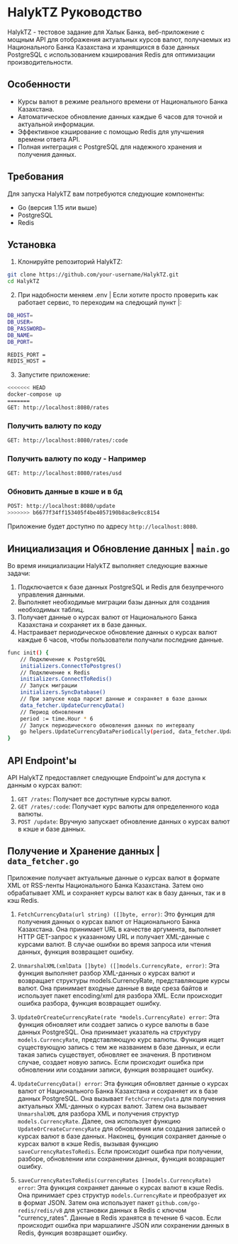 # HalykTZ Руководство

HalykTZ - тестовое задание для Халык Банка, веб-приложение с мощным API для отображения актуальных курсов валют, получаемых из Национального Банка Казахстана и хранящихся в базе данных PostgreSQL с использованием кэширования Redis для оптимизации производительности.

## Особенности

- Курсы валют в режиме реального времени от Национального Банка Казахстана.
- Автоматическое обновление данных каждые 6 часов для точной и актуальной информации.
- Эффективное кэширование с помощью Redis для улучшения времени ответа API.
- Полная интеграция с PostgreSQL для надежного хранения и получения данных.

## Требования

Для запуска HalykTZ вам потребуются следующие компоненты:

- Go (версия 1.15 или выше)
- PostgreSQL
- Redis

## Установка

1. Клонируйте репозиторий HalykTZ:

```bash
git clone https://github.com/your-username/HalykTZ.git
cd HalykTZ
```

2. При надобности меняем .env | Если хотите просто проверить как работает сервис, то переходим на следющий пункт |:

```bash
DB_HOST= 
DB_USER=
DB_PASSWORD=
DB_NAME=
DB_PORT=

REDIS_PORT = 
REDIS_HOST = 
```

3. Запустите приложение:

```bash
<<<<<<< HEAD
docker-compose up
=======
GET: http://localhost:8080/rates
```
### Получить валюту по коду  
```bash
GET: http://localhost:8080/rates/:code 
```
### Получить валюту по коду - Например  
```bash
GET: http://localhost:8080/rates/usd
```
### Обновить данные в кэше и в бд
```bash
POST: http://localhost:8080/update
>>>>>>> b6677f34ff153405f4be4057190b8ac8e9cc8154
```

Приложение будет доступно по адресу `http://localhost:8080`.

## Инициализация и Обновление данных |  ```main.go```

Во время инициализации HalykTZ выполняет следующие важные задачи:

1. Подключается к базе данных PostgreSQL и Redis для безупречного управления данными.
2. Выполняет необходимые миграции базы данных для создания необходимых таблиц.
3. Получает данные о курсах валют от Национального Банка Казахстана и сохраняет их в базе данных.
4. Настраивает периодическое обновление данных о курсах валют каждые 6 часов, чтобы пользователи получали последние данные.
```bash
func init() {
	// Подключение к PostgreSQL
	initializers.ConnectToPostgres()
	// Подключение к Redis
	initializers.ConnectToRedis()
	// Запуск миграции
	initializers.SyncDatabase()
	// При запуске кода парсит данные и сохраняет в базе данных
	data_fetcher.UpdateCurrencyData()
	// Период обновления
	period := time.Hour * 6
	// Запуск периодического обновления данных по интервалу
	go helpers.UpdateCurrencyDataPeriodically(period, data_fetcher.UpdateCurrencyData)
}
```
## API Endpoint'ы

API HalykTZ предоставляет следующие Endpoint'ы для доступа к данным о курсах валют:

1. `GET /rates`: Получает все доступные курсы валют.
2. `GET /rates/:code`: Получает курс валюты для определенного кода валюты.
3. `POST /update`: Вручную запускает обновление данных о курсах валют в кэше и базе данных.

## Получение и Хранение данных | ```data_fetcher.go```

Приложение получает актуальные данные о курсах валют в формате XML от RSS-ленты Национального Банка Казахстана. Затем оно обрабатывает XML и сохраняет курсы валют как в базу данных, так и в кэш Redis.

1. `FetchCurrencyData(url string) ([]byte, error)`: Это функция для получения данных о курсах валют от Национального Банка Казахстана. Она принимает URL в качестве аргумента, выполняет HTTP GET-запрос к указанному URL и получает XML-данные с курсами валют. В случае ошибки во время запроса или чтения данных, функция возвращает ошибку.


2. `UnmarshalXML(xmlData []byte) ([]models.CurrencyRate, error)`: Эта функция выполняет разбор XML-данных о курсах валют и возвращает структуры models.CurrencyRate, представляющие курсы валют. Она принимает входные данные в виде среза байтов и использует пакет encoding/xml для разбора XML. Если происходит ошибка разбора, функция возвращает ошибку.


3. `UpdateOrCreateCurrencyRate(rate *models.CurrencyRate) error`: Эта функция обновляет или создает запись о курсе валюты в базе данных PostgreSQL. Она принимает указатель на структуру `models.CurrencyRate`, представляющую курс валюты. Функция ищет существующую запись с тем же названием в базе данных, и если такая запись существует, обновляет ее значения. В противном случае, создает новую запись. Если происходит ошибка при обновлении или создании записи, функция возвращает ошибку.


4. `UpdateCurrencyData() error`: Эта функция обновляет данные о курсах валют от Национального Банка Казахстана и сохраняет их в базе данных PostgreSQL. Она вызывает `FetchCurrencyData` для получения актуальных XML-данных о курсах валют. Затем она вызывает `UnmarshalXML` для разбора XML и получения структур `models.CurrencyRate`. Далее, она использует функцию `UpdateOrCreateCurrencyRate` для обновления или создания записей о курсах валют в базе данных. Наконец, функция сохраняет данные о курсах валют в кэше Redis, вызывая функцию `saveCurrencyRatesToRedis`. Если происходит ошибка при получении, разборе, обновлении или сохранении данных, функция возвращает ошибку.
  

5. `saveCurrencyRatesToRedis(currencyRates []models.CurrencyRate) error`: Эта функция сохраняет данные о курсах валют в кэше Redis. Она принимает срез структур `models.CurrencyRate` и преобразует их в формат JSON. Затем она использует пакет `github.com/go-redis/redis/v8` для установки данных в Redis с ключом "currency_rates". Данные в Redis хранятся в течение 6 часов. Если происходит ошибка при маршалинге JSON или сохранении данных в Redis, функция возвращает ошибку.
